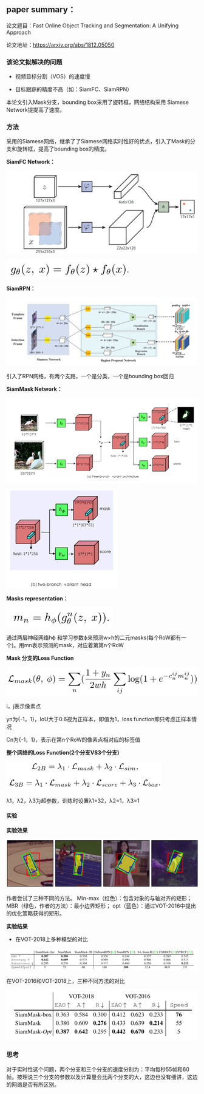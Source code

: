 ## paper summary：

论文题目：Fast Online Object Tracking and Segmentation: A Unifying Approach

论文地址：https://arxiv.org/abs/1812.05050 

### 该论文拟解决的问题

- 视频目标分割（VOS）的速度慢

- 目标跟踪的精度不高（如：SiamFC、SiamRPN）

本论文引入Mask分支，bounding box采用了旋转框，网络结构采用 Siamese Network提提高了速度。

### 方法

采用的Siamese网络，继承了了Siamese网络实时性好的优点，引入了Mask的分支和旋转框，提高了bounding box的精度。

**SiamFC Network：**

![5-1](../image/5-1.jpg)

![8-3](../image/8-3.png)

**SiamRPN：**

![6-1](../image/6-1.png)

引入了RPN网络，有两个支路，一个是分类，一个是bounding box回归

**SiamMask Network：**

![8-1](../image/8-1.png)

![8-2](../image/8-2.png)

**Masks representation：**

![8-4](../image/8-4.png)

通过两层神经网络hϕ 和学习参数ϕ来预测w×h的二元masks(每个RoW都有一个)。用mn表示预测的mask，对应着第第n个RoW

**Mask 分支的Loss Function**

![8-5](../image/8-5.png)

i，j表示像素点

yn为{-1，1}，IoU大于0.6视为正样本，即值为1，loss function即只考虑正样本情况

Cn为{-1，1}，表示在第n个RoW的像素点相对应的标签值

**整个网络的Loss Function(2个分支VS3个分支)**

![8-6](../image/8-6.png)

λ1，λ2，λ3为超参数，训练时设置λ1=32，λ2=1，λ3=1

#### **实验**

**实验效果**

![8-7](../image/8-7.png)

作者尝试了三种不同的方法。 Min-max（红色）：包含对象的与轴对齐的矩形； MBR（绿色，作者的方法）：最小边界矩形； opt（蓝色）：通过VOT-2016中提出的优化策略获得的矩形。

**实验结果**

- 在VOT-2018上多种模型的对比

![8-8](../image/8-8.png)

  在VOT-2016和VOT-2018上，三种不同方法的对比

![8-9](../image/8-9.png)

### 思考

对于实时性这个问题，两个分支和三个分支的速度分别为：平均每秒55帧和60帧。按理说三个分支的参数以及计算量会比两个分支的大，这边也没有细讲，这边的网络是否有所区别。
